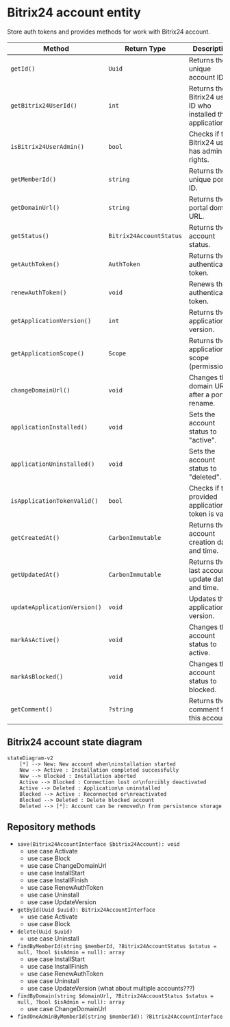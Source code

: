 # Bitrix24 account entity

Store auth tokens and provides methods for work with Bitrix24 account.

| Method                       | Return Type             | Description                                                 | Throws                   |
|------------------------------|-------------------------|-------------------------------------------------------------|--------------------------|
| `getId()`                    | `Uuid`                  | Returns the unique account ID.                              | -                        |
| `getBitrix24UserId()`        | `int`                   | Returns the Bitrix24 user ID who installed the application. | -                        |
| `isBitrix24UserAdmin()`      | `bool`                  | Checks if the Bitrix24 user has admin rights.               | -                        |
| `getMemberId()`              | `string`                | Returns the unique portal ID.                               | -                        |
| `getDomainUrl()`             | `string`                | Returns the portal domain URL.                              | -                        |
| `getStatus()`                | `Bitrix24AccountStatus` | Returns the account status.                                 | -                        |
| `getAuthToken()`             | `AuthToken`             | Returns the authentication token.                           | -                        |
| `renewAuthToken()`           | `void`                  | Renews the authentication token.                            | -                        |
| `getApplicationVersion()`    | `int`                   | Returns the application version.                            | -                        |
| `getApplicationScope()`      | `Scope`                 | Returns the application scope (permissions).                | -                        |
| `changeDomainUrl()`          | `void`                  | Changes the domain URL after a portal rename.               | -                        |
| `applicationInstalled()`     | `void`                  | Sets the account status to "active".                        | InvalidArgumentException |
| `applicationUninstalled()`   | `void`                  | Sets the account status to "deleted".                       | InvalidArgumentException |
| `isApplicationTokenValid()`  | `bool`                  | Checks if the provided application token is valid.          | -                        |
| `getCreatedAt()`             | `CarbonImmutable`       | Returns the account creation date and time.                 | -                        |
| `getUpdatedAt()`             | `CarbonImmutable`       | Returns the last account update date and time.              | -                        |
| `updateApplicationVersion()` | `void`                  | Updates the application version.                            | InvalidArgumentException |
| `markAsActive()`             | `void`                  | Changes the account status to active.                       | InvalidArgumentException |
| `markAsBlocked()`            | `void`                  | Changes the account status to blocked.                      | InvalidArgumentException |
| `getComment()`               | `?string`               | Returns the comment for this account.                       | -                        |

## Bitrix24 account state diagram

```mermaid
stateDiagram-v2
    [*] --> New: New account when\ninstallation started
    New --> Active : Installation completed successfully
    New --> Blocked : Installation aborted 
    Active --> Blocked : Connection lost or\nforcibly deactivated
    Active --> Deleted : Application\n uninstalled
    Blocked --> Active : Reconnected or\nreactivated
    Blocked --> Deleted : Delete blocked account 
    Deleted --> [*]: Account can be removed\n from persistence storage
```

## Repository methods

- `save(Bitrix24AccountInterface $bitrix24Account): void`
    - use case Activate
    - use case Block
    - use case ChangeDomainUrl
    - use case InstallStart
    - use case InstallFinish
    - use case RenewAuthToken
    - use case Uninstall
    - use case UpdateVersion
- `getById(Uuid $uuid): Bitrix24AccountInterface`
    - use case Activate
    - use case Block
- `delete(Uuid $uuid)`
    - use case Uninstall
- `findByMemberId(string $memberId, ?Bitrix24AccountStatus $status = null, ?bool $isAdmin = null): array`
    - use case InstallStart
    - use case InstallFinish
    - use case RenewAuthToken
    - use case Uninstall
    - use case UpdateVersion (what about multiple accounts???)
- `findByDomain(string $domainUrl, ?Bitrix24AccountStatus $status = null, ?bool $isAdmin = null): array`
    - use case ChangeDomainUrl
- `findOneAdminByMemberId(string $memberId): ?Bitrix24AccountInterface`  
